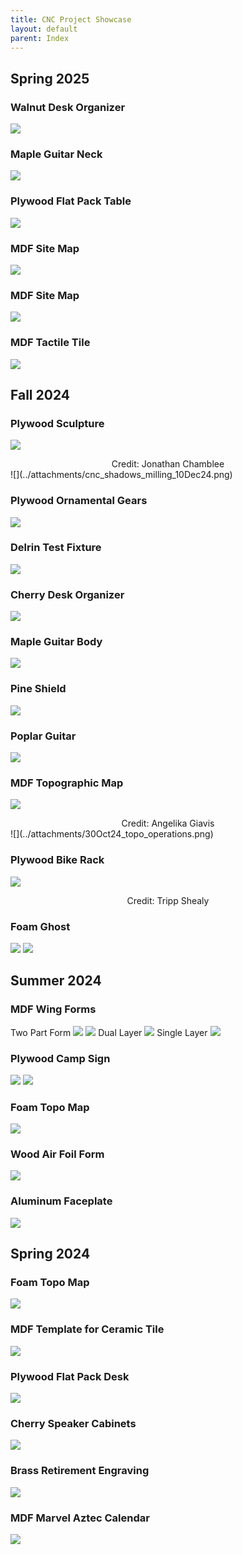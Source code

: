 ```yaml
---
title: CNC Project Showcase
layout: default
parent: Index
---
```

## Spring 2025

### Walnut Desk Organizer
![](../attachments/walnut_desk_organizer_0323.png)

### Maple Guitar Neck
![](../attachments/guitar_neck_0320.png)

### Plywood Flat Pack Table
![](../attachments/flat_pack_table_0319.png)

### MDF Site Map
![](../attachments/mdf_site_model_0312.png)

### MDF Site Map
![](../attachments/mdf_site_map_spring2025.jpg)

### MDF Tactile Tile
![](../attachments/tactile_tile_spring25.png)

## Fall 2024

### Plywood Sculpture
![](../attachments/cnc_shadows_10Dec24.png)
<div align="center">Credit: Jonathan Chamblee</div>
![](../attachments/cnc_shadows_milling_10Dec24.png)

### Plywood Ornamental Gears
![](../attachments/plywood_kit_display_2_fall24.jpg)

### Delrin Test Fixture
![](../attachments/delrin_test_fixture_2_fall24.jpg)

### Cherry Desk Organizer
![](../attachments/cherry_organizer_fall24.jpg)

### Maple Guitar Body
![](../attachments/6Nov24_maple_guitar.png)

### Pine Shield
![](../attachments/5Nov24_link_shield.png)

### Poplar Guitar
![](../attachments/31Oct24_guitar_operations.png)

### MDF Topographic Map
![](../attachments/mdf_topo_skyline_3.JPG)
<div align="center">Credit: Angelika Giavis</div>
![](../attachments/30Oct24_topo_operations.png)

### Plywood Bike Rack
![](../attachments/Oct24_bike_rack.png)
<div align="center">Credit: Tripp Shealy</div>

### Foam Ghost
![](../attachments/foam_ghost_1_small.jpg)
![](../attachments/foam_ghost_2_small.jpg)

## Summer 2024

### MDF Wing Forms
Two Part Form
![](../attachments/PXL_20240827_200444307.jpg)
![](../attachments/PXL_20240827_200416705.jpg)
Dual Layer
![](../attachments/pxl_20240729_190949474.jpg) 
Single Layer
![](../attachments/pxl_20240722_170217056.jpg)
### Plywood Camp Sign
![](../attachments/pxl_20240702_180558808.jpg)
![](../attachments/pxl_20240715_142834985-1.jpg)
### Foam Topo Map
![](../attachments/pasted-image-20240702142641.png)
### Wood Air Foil Form
![](../attachments/pasted-image-20240620173103.png)
### Aluminum Faceplate
![](../attachments/pxl_20240606_214558811.jpg)
## Spring 2024
### Foam Topo Map
![](../attachments/pasted-image-20240507155313.png)
### MDF Template for Ceramic Tile
![](../attachments/pasted-image-20240507155955.png)
### Plywood Flat Pack Desk
![](../attachments/pasted-image-20240507155011.png)
### Cherry Speaker Cabinets
![](../attachments/pxl_20240408_194056440.jpg)

### Brass Retirement Engraving
![](../attachments/pasted-image-20240507160846.png)

### MDF Marvel Aztec Calendar
![](../attachments/pasted-image-20240507160937.png)
